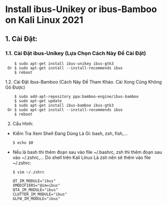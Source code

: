 # Install ibus-Unikey or ibus-Bamboo on Kali Linux 2021
## 1. Cài Đặt:
### 1.1. Cài Đặt ibus-Unikey (Lựa Chọn Cách Này Để Cài Đặt)
  
        $ sudo apt-get install ibus-unikey ibus-gtk3
     Or $ sudo apt-get install --install-recommends ibus
        $ reboot
     
  1.2. Cài Đặt ibus-Bamboo (Cách Này Để Tham Khảo. Cài Xong Cũng Không Gõ Được)
  
        $ sudo add-apt-repository ppa:bamboo-engine/ibus-bamboo
        $ sudo apt-get update
        $ sudo apt-get install ibus-bamboo ibus-gtk3
     Or $ sudo apt-get install --install-recommends ibus
        $ reboot

2. Cấu Hình:
- Kiểm Tra Xem Shell Đang Dùng Là Gì: bash, zsh, fish,...

  `$ echo $0`
- Nếu là bash thì thêm đoạn sau vào file ~/.bashrc, zsh thì thêm đoạn sau vào ~/.zshrc,... Do shell trên Kali Linux Là zsh nên sẽ thêm vào file ~/.zshrc:

  `$ vim ~/.zshrc`
  
    ```GTK_IM_MODULE="ibus"
    QT_IM_MODULE="ibus"
    XMODIFIERS="@im=ibus"
    QT4_IM_MODULE="ibus"
    CLUTTER_IM_MODULE="ibus"
    GLFW_IM_MODULE="ibus"
